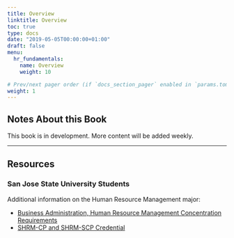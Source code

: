 ```yaml
---
title: Overview
linktitle: Overview
toc: true
type: docs
date: "2019-05-05T00:00:00+01:00"
draft: false
menu:
  hr_fundamentals:
    name: Overview
    weight: 10

# Prev/next pager order (if `docs_section_pager` enabled in `params.toml`)
weight: 1
---
```


## Notes About this Book

This book is in development. More content will be added weekly.

---

## Resources

### San Jose State University Students

Additional information on the Human Resource Management major:
- [Business Administration, Human Resource Management Concentration Requirements](https://catalog.sjsu.edu/preview_program.php?catoid=2&poid=521&returnto=96)
- [SHRM-CP and SHRM-SCP Credential](https://www.sjsu.edu/ipp/shrm-certification/eligibility/)